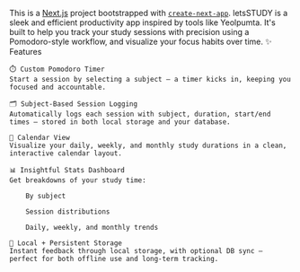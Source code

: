 This is a [Next.js](https://nextjs.org) project bootstrapped with [`create-next-app`](https://github.com/vercel/next.js/tree/canary/packages/create-next-app).
letsSTUDY is a sleek and efficient productivity app inspired by tools like Yeolpumta. It's built to help you track your study sessions with precision using a Pomodoro-style workflow, and visualize your focus habits over time.
✨ Features

    ⏱️ Custom Pomodoro Timer
    Start a session by selecting a subject — a timer kicks in, keeping you focused and accountable.

    🗂️ Subject-Based Session Logging
    Automatically logs each session with subject, duration, start/end times — stored in both local storage and your database.

    📅 Calendar View
    Visualize your daily, weekly, and monthly study durations in a clean, interactive calendar layout.

    📊 Insightful Stats Dashboard
    Get breakdowns of your study time:

        By subject

        Session distributions

        Daily, weekly, and monthly trends

    💾 Local + Persistent Storage
    Instant feedback through local storage, with optional DB sync — perfect for both offline use and long-term tracking.
